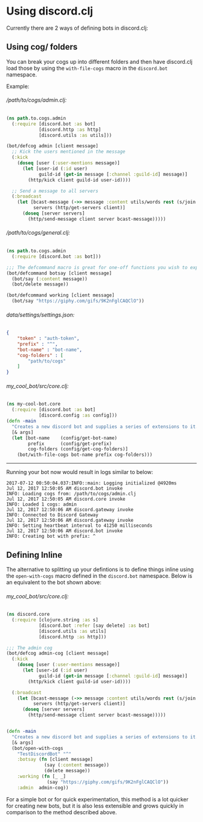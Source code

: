 # Using discord.clj

Currently there are 2 ways of defining bots in discord.clj:

## Using cog/ folders

You can break your cogs up into different folders and then have discord.clj load those by using the
`with-file-cogs` macro in the `discord.bot` namespace.

Example:

###### /path/to/cogs/admin.clj:
```Clojure
(ns path.to.cogs.admin
  (:require [discord.bot :as bot]
            [discord.http :as http]
            [discord.utils :as utils]))

(bot/defcog admin [client message]
  ;; Kick the users mentioned in the message
  (:kick
    (doseq [user (:user-mentions message)]
      (let [user-id (:id user)
            guild-id (get-in message [:channel :guild-id] message)]
        (http/kick client guild-id user-id))))

  ;; Send a message to all servers
  (:broadcast
    (let [bcast-message (->> message :content utils/words rest (s/join " "))
          servers (http/get-servers client)]
      (doseq [server servers]
        (http/send-message client server bcast-message)))))
```

###### /path/to/cogs/general.clj:
```Clojure
(ns path.to.cogs.admin
  (:require [discord.bot :as bot]))

;;; The defcommand macro is great for one-off functions you wish to expose on the bot
(bot/defcommand botsay [client message]
  (bot/say (:content message))
  (bot/delete message))

(bot/defcommand working [client message]
  (bot/say "https://giphy.com/gifs/9K2nFglCAQClO"))
```

###### data/settings/settings.json:
```json
{
    "token" : "auth-token",
    "prefix" : "^",
    "bot-name" : "bot-name",
    "cog-folders" : [
        "path/to/cogs"
    ]
}
```

###### my_cool_bot/src/core.clj:
```Clojure
(ns my-cool-bot.core
  (:require [discord.bot :as bot]
            [discord.config :as config]))
(defn -main
  "Creates a new discord bot and supplies a series of extensions to it."
  [& args]
  (let [bot-name    (config/get-bot-name)
        prefix      (config/get-prefix)
        cog-folders (config/get-cog-folders)]
    (bot/with-file-cogs bot-name prefix cog-folders)))
```
---
Running your bot now would result in logs similar to below:
```
2017-07-12 00:50:04.037:INFO::main: Logging initialized @4920ms
Jul 12, 2017 12:50:05 AM discord.bot invoke
INFO: Loading cogs from: /path/to/cogs/admin.clj
Jul 12, 2017 12:50:05 AM discord.core invoke
INFO: Loaded 1 cogs: admin
Jul 12, 2017 12:50:06 AM discord.gateway invoke
INFO: Connected to Discord Gateway
Jul 12, 2017 12:50:06 AM discord.gateway invoke
INFO: Setting heartbeat interval to 41250 milliseconds
Jul 12, 2017 12:50:06 AM discord.bot invoke
INFO: Creating bot with prefix: ^
```

## Defining Inline

The alternative to splitting up your defintions is to define things inline using the
`open-with-cogs` macro defined in the `discord.bot` namespace. Below is an equivalent to the bot
shown above:

###### my_cool_bot/src/core.clj:

```Clojure
(ns discord.core
  (:require [clojure.string :as s]
            [discord.bot :refer [say delete] :as bot]
            [discord.utils :as utils]
            [discord.http :as http]))

;;; The admin cog
(bot/defcog admin-cog [client message]
  (:kick
    (doseq [user (:user-mentions message)]
      (let [user-id (:id user)
            guild-id (get-in message [:channel :guild-id] message)]
        (http/kick client guild-id user-id))))

  (:broadcast
    (let [bcast-message (->> message :content utils/words rest (s/join " "))
          servers (http/get-servers client)]
      (doseq [server servers]
        (http/send-message client server bcast-message)))))


(defn -main
  "Creates a new discord bot and supplies a series of extensions to it."
  [& args]
  (bot/open-with-cogs
    "TestDiscordBot" "^"
    :botsay (fn [client message]
              (say (:content message))
              (delete message))
    :working (fn [_ _]
               (say "https://giphy.com/gifs/9K2nFglCAQClO"))
    :admin  admin-cog))
```

For a simple bot or for quick experimentation, this method is a lot quicker for creating new bots,
but it is also less extensible and grows quickly in comparison to the method described above.
